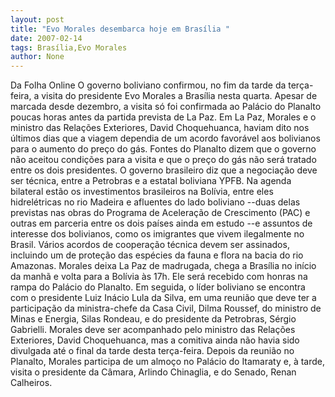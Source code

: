 ```yaml
---
layout: post
title: "Evo Morales desembarca hoje em Brasília "
date: 2007-02-14
tags: Brasília,Evo Morales
author: None
---
```

Da Folha Online 
O governo boliviano confirmou, no fim da tarde da terça-feira, a visita do presidente Evo Morales a Brasília nesta quarta. 
Apesar de marcada desde dezembro, a visita só foi confirmada ao Palácio do Planalto poucas horas antes da partida prevista de La Paz.
Em La Paz, Morales e o ministro das Relações Exteriores, David Choquehuanca, haviam dito nos últimos dias que a viagem dependia de um acordo favorável aos bolivianos para o aumento do preço do gás.
Fontes do Planalto dizem que o governo não aceitou condições para a visita e que o preço do gás não será tratado entre os dois presidentes. 
O governo brasileiro diz que a negociação deve ser técnica, entre a Petrobras e a estatal boliviana YPFB. 
Na agenda bilateral estão os investimentos brasileiros na Bolívia, entre eles hidrelétricas no rio Madeira e afluentes do lado boliviano --duas delas previstas nas obras do Programa de Aceleração de Crescimento (PAC) e outras em parceria entre os dois países ainda em estudo --e assuntos de interesse dos bolivianos, como os imigrantes que vivem ilegalmente no Brasil.
Vários acordos de cooperação técnica devem ser assinados, incluindo um de proteção das espécies da fauna e flora na bacia do rio Amazonas.
Morales deixa La Paz de madrugada, chega a Brasília no início da manhã e volta para a Bolívia às 17h. Ele será recebido com honras na rampa do Palácio do Planalto.
Em seguida, o líder boliviano se encontra com o presidente Luiz Inácio Lula da Silva, em uma reunião que deve ter a participação da ministra-chefe da Casa Civil, Dilma Roussef, do ministro de Minas e Energia, Silas Rondeau, e do presidente da Petrobras, Sérgio Gabrielli.
Morales deve ser acompanhado pelo ministro das Relações Exteriores, David Choquehuanca, mas a comitiva ainda não havia sido divulgada até o final da tarde desta terça-feira.
Depois da reunião no Planalto, Morales participa de um almoço no Palácio do Itamaraty e, à tarde, visita o presidente da Câmara, Arlindo Chinaglia, e do Senado, Renan Calheiros. 